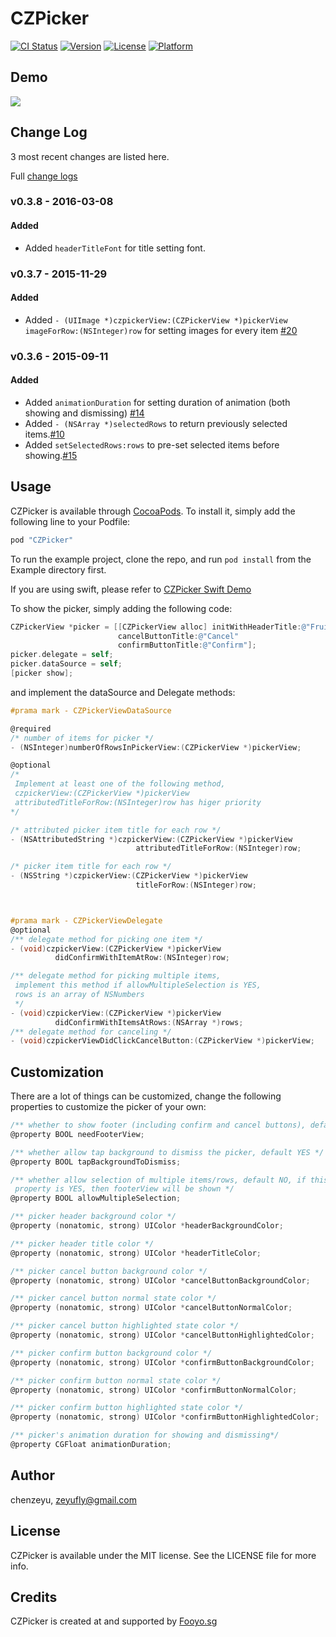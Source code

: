 # CZPicker

[![CI Status](http://img.shields.io/travis/chenzeyu/CZPicker.svg?style=flat)](https://travis-ci.org/chenzeyu/CZPicker)
[![Version](https://img.shields.io/cocoapods/v/CZPicker.svg?style=flat)](http://cocoapods.org/pods/CZPicker)
[![License](https://img.shields.io/cocoapods/l/CZPicker.svg?style=flat)](http://cocoapods.org/pods/CZPicker)
[![Platform](https://img.shields.io/cocoapods/p/CZPicker.svg?style=flat)](http://cocoapods.org/pods/CZPicker)

## Demo
![](demo.gif)

## Change Log
3 most recent changes are listed here.

Full [change logs](CHANGELOG.md)

### v0.3.8 - 2016-03-08

#### Added
- Added ```headerTitleFont``` for title setting font.

### v0.3.7 - 2015-11-29

#### Added
- Added ```- (UIImage *)czpickerView:(CZPickerView *)pickerView imageForRow:(NSInteger)row``` for setting images for every item [#20](https://github.com/chenzeyu/CZPicker/issues/20)

### v0.3.6 - 2015-09-11

#### Added
- Added ```animationDuration``` for setting duration of animation (both showing and dismissing) [#14](https://github.com/chenzeyu/CZPicker/issues/14)
- Added ```- (NSArray *)selectedRows``` to return previously selected items.[#10](https://github.com/chenzeyu/CZPicker/issues/10)
- Added ```setSelectedRows:rows``` to pre-set selected items before showing.[#15](https://github.com/chenzeyu/CZPicker/issues/15)

## Usage

CZPicker is available through [CocoaPods](http://cocoapods.org). To install
it, simply add the following line to your Podfile:

```ruby
pod "CZPicker"
```

To run the example project, clone the repo, and run `pod install` from the Example directory first.

If you are using swift, please refer to [CZPicker Swift Demo](https://gist.github.com/chenzeyu/6d19a343ffc8d6530fd0)

To show the picker, simply adding the following code:

```objective-c
CZPickerView *picker = [[CZPickerView alloc] initWithHeaderTitle:@"Fruits"
                        cancelButtonTitle:@"Cancel"
                        confirmButtonTitle:@"Confirm"];
picker.delegate = self;
picker.dataSource = self;
[picker show];
```
and implement the dataSource and Delegate methods:

```objective-c
#prama mark - CZPickerViewDataSource

@required
/* number of items for picker */
- (NSInteger)numberOfRowsInPickerView:(CZPickerView *)pickerView;

@optional
/*
 Implement at least one of the following method,
 czpickerView:(CZPickerView *)pickerView
 attributedTitleForRow:(NSInteger)row has higer priority
*/

/* attributed picker item title for each row */
- (NSAttributedString *)czpickerView:(CZPickerView *)pickerView
                            attributedTitleForRow:(NSInteger)row;

/* picker item title for each row */
- (NSString *)czpickerView:(CZPickerView *)pickerView
                            titleForRow:(NSInteger)row;



#prama mark - CZPickerViewDelegate
@optional
/** delegate method for picking one item */
- (void)czpickerView:(CZPickerView *)pickerView
          didConfirmWithItemAtRow:(NSInteger)row;

/** delegate method for picking multiple items,
 implement this method if allowMultipleSelection is YES,
 rows is an array of NSNumbers
 */
- (void)czpickerView:(CZPickerView *)pickerView
          didConfirmWithItemsAtRows:(NSArray *)rows;
/** delegate method for canceling */
- (void)czpickerViewDidClickCancelButton:(CZPickerView *)pickerView;
```

## Customization
There are a lot of things can be customized, change the following properties to customize the picker of your own:

```objective-c
/** whether to show footer (including confirm and cancel buttons), default NO */
@property BOOL needFooterView;

/** whether allow tap background to dismiss the picker, default YES */
@property BOOL tapBackgroundToDismiss;

/** whether allow selection of multiple items/rows, default NO, if this
 property is YES, then footerView will be shown */
@property BOOL allowMultipleSelection;

/** picker header background color */
@property (nonatomic, strong) UIColor *headerBackgroundColor;

/** picker header title color */
@property (nonatomic, strong) UIColor *headerTitleColor;

/** picker cancel button background color */
@property (nonatomic, strong) UIColor *cancelButtonBackgroundColor;

/** picker cancel button normal state color */
@property (nonatomic, strong) UIColor *cancelButtonNormalColor;

/** picker cancel button highlighted state color */
@property (nonatomic, strong) UIColor *cancelButtonHighlightedColor;

/** picker confirm button background color */
@property (nonatomic, strong) UIColor *confirmButtonBackgroundColor;

/** picker confirm button normal state color */
@property (nonatomic, strong) UIColor *confirmButtonNormalColor;

/** picker confirm button highlighted state color */
@property (nonatomic, strong) UIColor *confirmButtonHighlightedColor;

/** picker's animation duration for showing and dismissing*/
@property CGFloat animationDuration;

```



## Author

chenzeyu, zeyufly@gmail.com

## License

CZPicker is available under the MIT license. See the LICENSE file for more info.

## Credits

CZPicker is created at and supported by [Fooyo.sg](http://fooyo.sg)
